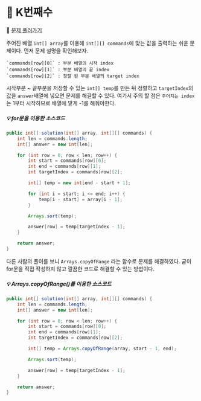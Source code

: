 # :page_facing_up: K번째수

:link: [문제 풀러가기](https://programmers.co.kr/learn/courses/30/lessons/42748?language=java)

주어진 배열 `int[] array`를 이용해 `int[][] commands`에 맞는 값을 출력하는 쉬운 문제이다. 먼저 문제 설명을 확인해보자.

    `commands[row][0]` : 부분 배열의 시작 index
    `commands[row][1]` : 부분 배열의 끝 index
    `commands[row][2]` : 정렬 된 부분 배열의 target index

시작부분 ~ 끝부분을 저장할 수 있는 `int[] temp`를 만든 뒤 정렬하고 `targetIndex`의 값을 `answer`배열에 넣으면 문제를 해결할 수 있다. 여기서 주의 할 점은 `주어지는 index`는 1부터 시작하므로 배열에 맡게 -1를 해줘야한다.

##### :bulb: for문을 이용한 소스코드
```java
public int[] solution(int[] array, int[][] commands) {
    int len = commands.length;
    int[] answer = new int[len];

    for (int row = 0; row < len; row++) {
        int start = commands[row][0];
        int end = commands[row][1];
        int targetIndex = commands[row][2];

        int[] temp = new int[end - start + 1];

        for (int i = start; i <= end; i++) {
            temp[i - start] = array[i - 1];
        }

        Arrays.sort(temp);

        answer[row] = temp[targetIndex - 1];
    }

    return answer;
}
```

다른 사람의 풀이를 보니 `Arrays.copyOfRange` 라는 함수로 문제를 해결하였다. 굳이 for문을 직접 작성하지 않고 깔끔한 코드로 해결할 수 있는 방법이다.

##### :bulb: Arrays.copyOfRange()를 이용한 소스코드
```java
public int[] solution(int[] array, int[][] commands) {
    int len = commands.length;
    int[] answer = new int[len];

    for (int row = 0; row < len; row++) {
        int start = commands[row][0];
        int end = commands[row][1];
        int targetIndex = commands[row][2];

        int[] temp = Arrays.copyOfRange(array, start - 1, end);

        Arrays.sort(temp);

        answer[row] = temp[targetIndex - 1];
    }

    return answer;
}
```
